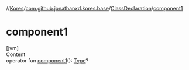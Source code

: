 //[Kores](../../index.md)/[com.github.jonathanxd.kores.base](../index.md)/[ClassDeclaration](index.md)/[component1](component1.md)



# component1  
[jvm]  
Content  
operator fun [component1](component1.md)(): [Type](https://docs.oracle.com/javase/8/docs/api/java/lang/reflect/Type.html)?  



